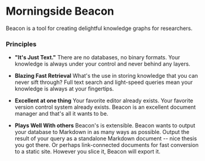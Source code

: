 # Morningside Beacon

Beacon is a tool for creating delightful knowledge graphs for researchers.

### Principles

* **"It's Just Text."** There are no databases, no binary formats. Your knowledge is always under your control and never behind any layers.

* **Blazing Fast Retrieval** What's the use in storing knowledge that you can never sift through? Full text search and light-speed queries mean your knowledge is always at your fingertips.

* **Excellent at one thing** Your favorite editor already exists. Your favorite version control system already exists. Beacon is an excellent document manager and that's all it wants to be.
 
* **Plays Well With others** Beacon's is extensible. Beacon wants to output your
  database to Markdown in as many ways as possible. Output the result of your
  query as a standalone Markdown document -- nice thesis you got there. Or
  perhaps link-connected documents for fast conversion to a static site. However
  you slice it, Beacon will export it.